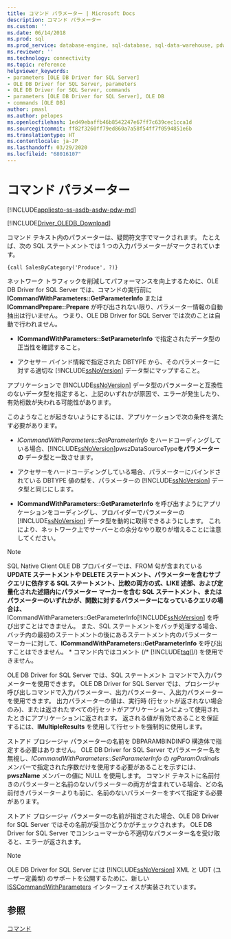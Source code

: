 ```yaml
---
title: コマンド パラメーター | Microsoft Docs
description: コマンド パラメーター
ms.custom: ''
ms.date: 06/14/2018
ms.prod: sql
ms.prod_service: database-engine, sql-database, sql-data-warehouse, pdw
ms.reviewer: ''
ms.technology: connectivity
ms.topic: reference
helpviewer_keywords:
- parameters [OLE DB Driver for SQL Server]
- OLE DB Driver for SQL Server, parameters
- OLE DB Driver for SQL Server, commands
- parameters [OLE DB Driver for SQL Server], OLE DB
- commands [OLE DB]
author: pmasl
ms.author: pelopes
ms.openlocfilehash: 1ed49ebaffb46b8542247e67ff7c639cec1cca1d
ms.sourcegitcommit: ff82f3260ff79ed860a7a58f54ff7f0594851e6b
ms.translationtype: HT
ms.contentlocale: ja-JP
ms.lasthandoff: 03/29/2020
ms.locfileid: "68016107"
---
```

# <a name="command-parameters"></a>コマンド パラメーター
[!INCLUDE[appliesto-ss-asdb-asdw-pdw-md](../../../includes/appliesto-ss-asdb-asdw-pdw-md.md)]

[!INCLUDE[Driver_OLEDB_Download](../../../includes/driver_oledb_download.md)]

  コマンド テキスト内のパラメーターは、疑問符文字でマークされます。 たとえば、次の SQL ステートメントでは 1 つの入力パラメーターがマークされています。  
  
```  
{call SalesByCategory('Produce', ?)}  
```  
  
 ネットワーク トラフィックを削減してパフォーマンスを向上するために、OLE DB Driver for SQL Server では、コマンドの実行前に **ICommandWithParameters::GetParameterInfo** または **ICommandPrepare::Prepare** が呼び出されない限り、パラメーター情報の自動抽出は行いません。 つまり、OLE DB Driver for SQL Server では次のことは自動で行われません。  
  
-   **ICommandWithParameters::SetParameterInfo** で指定されたデータ型の正当性を確認すること。  
  
-   アクセサー バインド情報で指定された DBTYPE から、そのパラメーターに対する適切な [!INCLUDE[ssNoVersion](../../../includes/ssnoversion-md.md)] データ型にマップすること。  
  
 アプリケーションで [!INCLUDE[ssNoVersion](../../../includes/ssnoversion-md.md)] データ型のパラメーターと互換性のないデータ型を指定すると、上記のいずれかが原因で、エラーが発生したり、有効桁数が失われる可能性があります。  
  
 このようなことが起きないようにするには、アプリケーションで次の条件を満たす必要があります。  
  
-   *ICommandWithParameters::SetParameterInfo* をハードコーディングしている場合、[!INCLUDE[ssNoVersion](../../../includes/ssnoversion-md.md)]pwszDataSourceType**をパラメーターの** データ型と一致させます。  
  
-   アクセサーをハードコーディングしている場合、パラメーターにバインドされている DBTYPE 値の型を、パラメーターの [!INCLUDE[ssNoVersion](../../../includes/ssnoversion-md.md)] データ型と同じにします。  
  
-   **ICommandWithParameters::GetParameterInfo** を呼び出すようにアプリケーションをコーディングし、プロバイダーでパラメーターの [!INCLUDE[ssNoVersion](../../../includes/ssnoversion-md.md)] データ型を動的に取得できるようにします。 これにより、ネットワーク上でサーバーとの余分なやり取りが増えることに注意してください。  
  
> [!NOTE]  
>  SQL Native Client OLE DB プロバイダーでは、FROM 句が含まれている  **UPDATE ステートメントや DELETE ステートメント、パラメーターを含むサブクエリに依存する SQL ステートメント、比較の両方の式、LIKE 述部、および定量化された述語内にパラメーター マーカーを含む SQL ステートメント、またはパラメーターのいずれかが、関数に対するパラメーターになっているクエリの場合は、** ICommandWithParameters::GetParameterInfo[!INCLUDE[ssNoVersion](../../../includes/ssnoversion-md.md)] を呼び出すことはできません。 また、SQL ステートメントをバッチ処理する場合、バッチ内の最初のステートメントの後にあるステートメント内のパラメーター マーカーに対して、**ICommandWithParameters::GetParameterInfo** を呼び出すことはできません。 \* コマンド内ではコメント (/* [!INCLUDE[tsql](../../../includes/tsql-md.md)]/) を使用できません。  
  
 OLE DB Driver for SQL Server では、SQL ステートメント コマンドで入力パラメーターを使用できます。 OLE DB Driver for SQL Server では、プロシージャ呼び出しコマンドで入力パラメーター、出力パラメーター、入出力パラメーターを使用できます。 出力パラメーターの値は、実行時 (行セットが返されない場合のみ)、または返されたすべての行セットがアプリケーションによって使用されたときにアプリケーションに返されます。 返される値が有効であることを保証するには、**IMultipleResults** を使用して行セットを強制的に使用します。  
  
 ストアド プロシージャ パラメーターの名前を DBPARAMBINDINFO 構造体で指定する必要はありません。 OLE DB Driver for SQL Server でパラメーター名を無視し、*ICommandWithParameters::SetParameterInfo* の *rgParamOrdinals* メンバーで指定された序数だけを使用する必要があることを示すには、**pwszName** メンバーの値に NULL を使用します。 コマンド テキストに名前付きのパラメーターと名前のないパラメーターの両方が含まれている場合、どの名前付きパラメーターよりも前に、名前のないパラメーターをすべて指定する必要があります。  
  
 ストアド プロシージャ パラメーターの名前が指定された場合、OLE DB Driver for SQL Server ではその名前が妥当かどうかがチェックされます。 OLE DB Driver for SQL Server でコンシューマーから不適切なパラメーター名を受け取ると、エラーが返されます。  
  
> [!NOTE]  
>  OLE DB Driver for SQL Server には [!INCLUDE[ssNoVersion](../../../includes/ssnoversion-md.md)] XML と UDT (ユーザー定義型) のサポートを公開するために、新しい [ISSCommandWithParameters](../../oledb/ole-db-interfaces/isscommandwithparameters-ole-db.md) インターフェイスが実装されています。  
  
## <a name="see-also"></a>参照  
 [コマンド](../../oledb/ole-db-commands/commands.md)  
  
  
